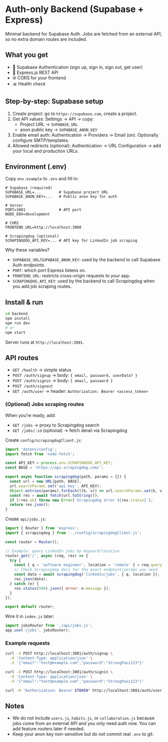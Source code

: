 # Auth-only Backend (Supabase + Express)

Minimal backend for Supabase Auth. Jobs are fetched from an external API, so no extra domain routes are included.

## What you get
- 🔐 Supabase Authentication (sign up, sign in, sign out, get user)
- 🚀 Express.js REST API
- 🌐 CORS for your frontend
- 📊 Health check

## Step-by-step: Supabase setup
1) Create project: go to `https://supabase.com`, create a project.
2) Get API values: Settings → API → copy:
   - Project URL → `SUPABASE_URL`
   - anon public key → `SUPABASE_ANON_KEY`
3) Enable email auth: Authentication → Providers → Email (on). Optionally configure SMTP/templates.
4) Allowed redirects (optional): Authentication → URL Configuration → add your local and production URLs.

## Environment (.env)
Copy `env.example` to `.env` and fill in:

```env
# Supabase (required)
SUPABASE_URL=...        # Supabase project URL
SUPABASE_ANON_KEY=...   # Public anon key for auth

# Server
PORT=3001               # API port
NODE_ENV=development

# CORS
FRONTEND_URL=http://localhost:3000

# Scrapingdog (optional)
SCRAPINGDOG_API_KEY=... # API key for LinkedIn job scraping
```

Why these variables?
- `SUPABASE_URL`/`SUPABASE_ANON_KEY`: used by the backend to call Supabase Auth endpoints.
- `PORT`: which port Express listens on.
- `FRONTEND_URL`: restricts cross-origin requests to your app.
- `SCRAPINGDOG_API_KEY`: used by the backend to call Scrapingdog when you add job scraping routes.

## Install & run
   ```bash
cd backend
npm install
npm run dev
# or
   npm start
   ```

Server runs at `http://localhost:3001`.

## API routes
- `GET /health` → simple status
- `POST /auth/signup` → body: `{ email, password, userData? }`
- `POST /auth/signin` → body: `{ email, password }`
- `POST /auth/signout`
- `GET /auth/user` → header: `Authorization: Bearer <access_token>`

### (Optional) Jobs scraping routes
When you’re ready, add:
- `GET /jobs` → proxy to Scrapingdog search
- `GET /jobs/:id` (optional) → fetch detail via Scrapingdog

Create `config/scrapingdogClient.js`:
```js
import 'dotenv/config';
import fetch from 'node-fetch';

const API_KEY = process.env.SCRAPINGDOG_API_KEY;
const BASE = 'https://api.scrapingdog.com/';

export async function scrapingdog(path, params = {}) {
  const url = new URL(path, BASE);
  url.searchParams.set('api_key', API_KEY);
  Object.entries(params).forEach(([k, v]) => url.searchParams.set(k, v));
  const res = await fetch(url.toString());
  if (!res.ok) throw new Error(`Scrapingdog error ${res.status}`);
  return res.json();
}
```

Create `api/jobs.js`:
```js
import { Router } from 'express';
import { scrapingdog } from '../config/scrapingdogClient.js';

const router = Router();

// Example: query LinkedIn jobs by keyword/location
router.get('/', async (req, res) => {
  try {
    const { q = 'software engineer', location = 'remote' } = req.query;
    // Check Scrapingdog docs for the exact endpoint/params you need
    const data = await scrapingdog('linkedin/jobs', { q, location });
    res.json(data);
  } catch (e) {
    res.status(500).json({ error: e.message });
  }
});

export default router;
```

Wire it in `index.js` later:
```js
import jobsRouter from './api/jobs.js';
app.use('/jobs', jobsRouter);
```

### Example requests
```bash
curl -X POST http://localhost:3001/auth/signup \
  -H 'Content-Type: application/json' \
  -d '{"email":"test@example.com","password":"StrongPass123"}'

curl -X POST http://localhost:3001/auth/signin \
  -H 'Content-Type: application/json' \
  -d '{"email":"test@example.com","password":"StrongPass123"}'

curl -H "Authorization: Bearer $TOKEN" http://localhost:3001/auth/user
```

## Notes
- We do not include `users.js`, `habits.js`, or `collaboration.js` because jobs come from an external API and you only need auth now. You can add feature routers later if needed.
- Keep your anon key non-sensitive but do not commit real `.env` to git.
